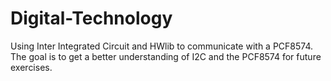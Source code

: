 # Digital-Technology
Using Inter Integrated Circuit and HWlib to communicate with a PCF8574. The goal is to get a better understanding of I2C and the PCF8574 for future exercises.

